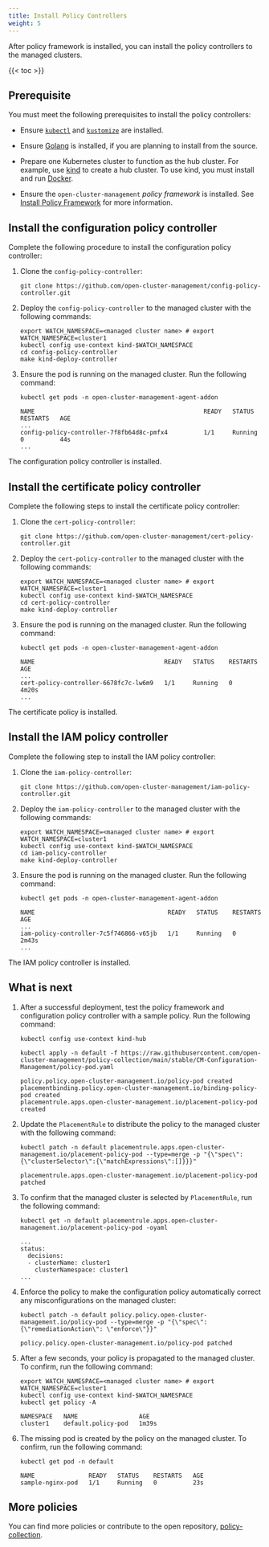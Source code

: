 ```yaml
---
title: Install Policy Controllers
weight: 5
---
```


After policy framework is installed, you can install the policy controllers to the managed clusters.

<!-- spellchecker-disable -->

{{< toc >}}

<!-- spellchecker-enable -->

## Prerequisite

You must meet the following prerequisites to install the policy controllers:

* Ensure [`kubectl`](https://kubernetes.io/docs/tasks/tools/install-kubectl) and [`kustomize`](https://kubernetes-sigs.github.io/kustomize/installation) are installed.

* Ensure [Golang](https://golang.org/doc/install) is installed, if you are planning to install from the source.

* Prepare one Kubernetes cluster to function as the hub cluster. For example, use [kind](https://kind.sigs.k8s.io/docs/user/quick-start) to create a hub cluster. To use kind, you must install and run [Docker](https://docs.docker.com/get-started).

* Ensure the `open-cluster-management` _policy framework_ is installed. See [Install Policy Framework](install-policy-framework.md) for more information.

## Install the configuration policy controller

Complete the following procedure to install the configuration policy controller:

1. Clone the `config-policy-controller`:

   ```Shell
   git clone https://github.com/open-cluster-management/config-policy-controller.git
   ```

2. Deploy the `config-policy-controller` to the managed cluster with the following commands: 

   ```Shell
   export WATCH_NAMESPACE=<managed cluster name> # export WATCH_NAMESPACE=cluster1
   kubectl config use-context kind-$WATCH_NAMESPACE
   cd config-policy-controller
   make kind-deploy-controller
   ```

3. Ensure the pod is running on the managed cluster. Run the following command:

   ```Shell
   kubectl get pods -n open-cluster-management-agent-addon

   NAME                                               READY   STATUS    RESTARTS   AGE
   ...
   config-policy-controller-7f8fb64d8c-pmfx4          1/1     Running   0          44s
   ...
   ```

The configuration policy controller is installed.

## Install the certificate policy controller

Complete the following steps to install the certificate policy controller:

1. Clone the `cert-policy-controller`:

   ```Shell
   git clone https://github.com/open-cluster-management/cert-policy-controller.git
   ```

2. Deploy the `cert-policy-controller` to the managed cluster with the following commands: 

   ```Shell
   export WATCH_NAMESPACE=<managed cluster name> # export WATCH_NAMESPACE=cluster1
   kubectl config use-context kind-$WATCH_NAMESPACE
   cd cert-policy-controller
   make kind-deploy-controller
   ```

3. Ensure the pod is running on the managed cluster. Run the following command:

   ```Shell
   kubectl get pods -n open-cluster-management-agent-addon

   NAME                                    READY   STATUS    RESTARTS   AGE
   ...
   cert-policy-controller-6678fc7c-lw6m9   1/1     Running   0          4m20s
   ...
   ```

The certificate policy is installed.

## Install the IAM policy controller

Complete the following step to install the IAM policy controller:

1. Clone the `iam-policy-controller`:

   ```Shell
   git clone https://github.com/open-cluster-management/iam-policy-controller.git
   ```

2. Deploy the `iam-policy-controller` to the managed cluster with the following commands: 

   ```Shell
   export WATCH_NAMESPACE=<managed cluster name> # export WATCH_NAMESPACE=cluster1
   kubectl config use-context kind-$WATCH_NAMESPACE
   cd iam-policy-controller
   make kind-deploy-controller
   ```

3. Ensure the pod is running on the managed cluster. Run the following command:

   ```Shell
   kubectl get pods -n open-cluster-management-agent-addon

   NAME                                     READY   STATUS    RESTARTS   AGE
   ...
   iam-policy-controller-7c5f746866-v65jb   1/1     Running   0          2m43s
   ...
   ```
   
The IAM policy controller is installed.

## What is next

1. After a successful deployment, test the policy framework and configuration policy controller with a sample policy. Run the following command:

   ```Shell
   kubectl config use-context kind-hub
   
   kubectl apply -n default -f https://raw.githubusercontent.com/open-cluster-management/policy-collection/main/stable/CM-Configuration- Management/policy-pod.yaml

   policy.policy.open-cluster-management.io/policy-pod created
   placementbinding.policy.open-cluster-management.io/binding-policy-pod created
   placementrule.apps.open-cluster-management.io/placement-policy-pod created
   ```

2. Update the `PlacementRule` to distribute the policy to the managed cluster with the following command:

   ```Shell
   kubectl patch -n default placementrule.apps.open-cluster-management.io/placement-policy-pod --type=merge -p "{\"spec\":{\"clusterSelector\":{\"matchExpressions\":[]}}}"

   placementrule.apps.open-cluster-management.io/placement-policy-pod patched
   ```

3. To confirm that the managed cluster is selected by `PlacementRule`, run the following command:

   ```Shell
   kubectl get -n default placementrule.apps.open-cluster-management.io/placement-policy-pod -oyaml

   ...
   status:
     decisions:
     - clusterName: cluster1
       clusterNamespace: cluster1
   ...
   ```

4. Enforce the policy to make the configuration policy automatically correct any misconfigurations on the managed cluster:

   ```Shell
   kubectl patch -n default policy.policy.open-cluster-management.io/policy-pod --type=merge -p "{\"spec\":{\"remediationAction\": \"enforce\"}}"

   policy.policy.open-cluster-management.io/policy-pod patched
   ```

5. After a few seconds, your policy is propagated to the managed cluster. To confirm, run the following command:

   ```Shell
   export WATCH_NAMESPACE=<managed cluster name> # export WATCH_NAMESPACE=cluster1
   kubectl config use-context kind-$WATCH_NAMESPACE
   kubectl get policy -A

   NAMESPACE   NAME                 AGE
   cluster1    default.policy-pod   1m39s
   ```

6. The missing pod is created by the policy on the managed cluster. To confirm, run the following command:

   ```Shell
   kubectl get pod -n default

   NAME               READY   STATUS    RESTARTS   AGE
   sample-nginx-pod   1/1     Running   0          23s
   ```

## More policies

You can find more policies or contribute to the open repository, [policy-collection](https://github.com/open-cluster-management/policy-collection).
